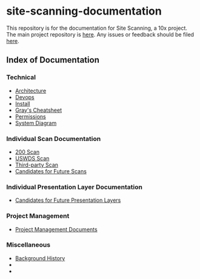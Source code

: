 # site-scanning-documentation

This repository is for the documentation for Site Scanning, a 10x project.  The main project repository is [here](https://github.com/18F/site-scanning).  Any issues or feedback should be filed [here](https://github.com/18F/site-scanning/issues).  


## Index of Documentation


### Technical 

* [Architecture](https://github.com/18F/site-scanning/blob/documentation-update/docs/technical-notes/Architecture.md)
* [Devops](https://github.com/18F/site-scanning/blob/documentation-update/docs/technical-notes/DevOps.md)
* [Install](https://github.com/18F/site-scanning/blob/documentation-update/docs/technical-notes/INSTALL.md)
* [Gray's Cheatsheet](https://github.com/18F/site-scanning/blob/documentation-update/docs/technical-notes/cheatsheet.md)
* [Permissions](https://github.com/18F/site-scanning/blob/documentation-update/docs/technical-notes/permissions.md)
* [System Diagram](https://github.com/18F/site-scanning/blob/documentation-update/docs/technical-notes/scanner-ui.png)


### Individual Scan Documentation
* [200 Scan](https://github.com/18F/site-scanning/blob/documentation-update/docs/scans/200.md)
* [USWDS Scan](https://github.com/18F/site-scanning/blob/documentation-update/docs/scans/uswds.md)
* [Third-party Scan](https://github.com/18F/site-scanning/blob/documentation-update/docs/scans/third-party.md)
* [Candidates for Future Scans](https://github.com/18F/site-scanning/blob/documentation-update/docs/scans/candidate-scans.md)


### Individual Presentation Layer Documentation
* [Candidates for Future Presentation Layers](https://github.com/18F/site-scanning/blob/documentation-update/docs/presentation-layers/candidates.md)

### Project Management
* [Project Management Documents](https://github.com/18F/site-scanning/tree/documentation-update/docs/project-management) 

### Miscellaneous
* [Background History](https://github.com/18F/site-scanning/blob/documentation-update/docs/misc/history.md)
* []()
* []()
